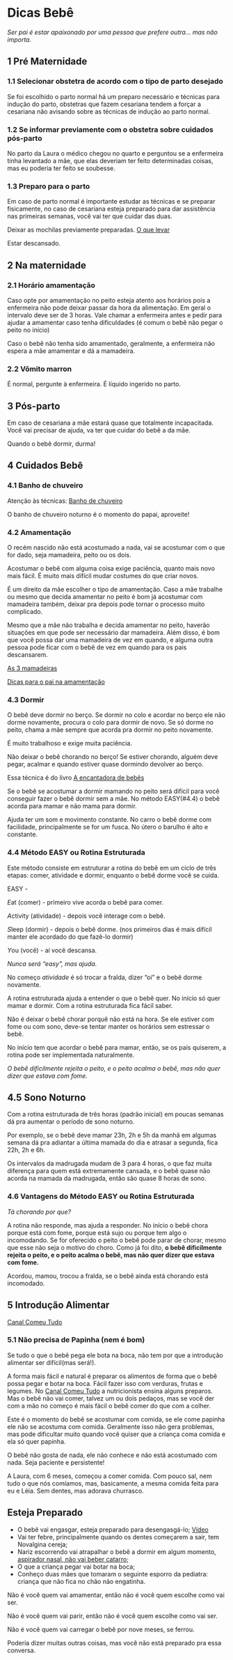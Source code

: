 # Dicas Bebê

*Ser pai é estar apaixonado por uma pessoa que prefere outra... mas não importa.* 

## 1 Pré Maternidade

### 1.1 Selecionar obstetra de acordo com o tipo de parto desejado

Se foi escolhido o parto normal há um preparo necessário e técnicas para indução do parto, obstetras que fazem cesariana tendem a forçar a cesariana não avisando sobre as técnicas de indução ao parto normal.

### 1.2 Se informar previamente com o obstetra sobre cuidados pós-parto

No parto da Laura o médico chegou no quarto e perguntou se a enfermeira tinha levantado a mãe, que elas deveriam ter feito determinadas coisas, mas eu poderia ter feito se soubesse.

### 1.3 Preparo para o parto

Em caso de parto normal é importante estudar as técnicas e se preparar fisicamente, no caso de cesariana esteja preparado para dar assistência nas primeiras semanas, você vai ter que cuidar das duas. 

Deixar as mochilas previamente preparadas. [O que levar](https://youtu.be/O7CEG8u4oB8)

Estar descansado.

## 2 Na maternidade

### 2.1 Horário amamentação

Caso opte por amamentação no peito esteja atento aos horários pois a enfermeira não pode deixar passar da hora da alimentação. Em geral o intervalo deve ser de 3 horas. Vale chamar a enfermeira antes e pedir para ajudar a amamentar caso tenha dificuldades (é comum o bebê não pegar o peito no início)

Caso o bebê não tenha sido amamentado, geralmente, a enfermeira não espera a mãe amamentar e dá a mamadeira.

### 2.2 Vômito marron

É normal, pergunte à enfermeira. É líquido ingerido no parto.

## 3 Pós-parto

Em caso de cesariana a mãe estará quase que totalmente incapacitada. Você vai precisar de ajuda, va ter que cuidar do bebê a da mãe.

Quando o bebê dormir, durma!

## 4 Cuidados Bebê

### 4.1 Banho de chuveiro

Atenção às técnicas: [Banho de chuveiro](https://www.youtube.com/watch?v=Ns-houodXxw)

O banho de chuveiro noturno é o momento do papai, aproveite!

### 4.2 Amamentação

O recém nascido não está acostumado a nada, vai se acostumar com o que for dado, seja mamadeira, peito ou os dois. 

Acostumar o bebê com alguma coisa exige paciência, quanto mais novo mais fácil. É muito mais difícil mudar costumes do que criar novos. 

É um direito da mãe escolher o tipo de amamentação. Caso a mãe trabalhe ou mesmo que decida amamentar no peito é bom já acostumar com mamadeira também, deixar pra depois pode tornar o processo muito complicado. 

Mesmo que a mãe não trabalha e decida amamentar no peito, haverão situações em que pode ser necessário dar mamadeira. Além disso, é bom que você possa dar uma mamadeira de vez em quando, e alguma outra pessoa pode ficar com o bebê de vez em quando para os pais descansarem. 

[As 3 mamadeiras](https://www.youtube.com/watch?v=eQr_iUuaGJU)

[Dicas para o pai na amamentação](https://www.youtube.com/watch?v=rdXdgGlyvt0)

### 4.3 Dormir

O bebê deve dormir no berço. Se dormir no colo e acordar no berço ele não dorme novamente, procura o colo para dormir de novo. Se só dorme no peito, chama a mãe sempre que acorda pra dormir no peito novamente.

É muito trabalhoso e exige muita paciência. 

Não deixar o bebê chorando no berço! Se estiver chorando, alguém deve pegar, acalmar e quando estiver quase dormindo devolver ao berço. 

Essa técnica é do livro [A encantadora de bebês](https://www.estantevirtual.com.br/busca?q=Tracy%20Hogg)

Se o bebê se acostumar a dormir mamando no peito será difícil para você conseguir fazer o bebê dormir sem a mãe. No método EASY(#4.4) o bebê acorda para mamar e não mama para dormir.

Ajuda ter um som e movimento constante. No carro o bebê dorme com facilidade, principalmente se for um fusca. No útero o barulho é alto e constante.

### 4.4 Método EASY ou Rotina Estruturada 

Este método consiste em estruturar a rotina do bebê em um ciclo de três etapas: comer, atividade e dormir, enquanto o bebê dorme você se cuida. 

EASY - 

*E*at (comer) - primeiro vive acorda o bebê para comer. 

*A*ctivity (atividade) - depois você interage com o bebê. 

*S*leep (dormir) - depois o bebê dorme. (nos primeiros dias é mais difícil manter ele acordado do que fazê-lo dormir)

*Y*ou (você) - aí você descansa. 

*Nunca será “easy”, mas ajuda.*

No começo *atividade* é só trocar a fralda, dizer “oi” e o bebê dorme novamente. 

A rotina estruturada ajuda a entender o que o bebê quer. No início só quer mamar e dormir. Com a rotina estruturada fica fácil saber. 

Não é deixar o bebê chorar porquê não está na hora. Se ele estiver com fome ou com sono, deve-se tentar manter os horários sem estressar o bebê. 

No início tem que acordar o bebê para mamar, então, se os pais quiserem, a rotina pode ser implementada naturalmente. 

*O bebê dificilmente rejeita o peito, e o peito acalma o bebê, mas não quer dizer que estava com fome.*

## 4.5 Sono Noturno

Com a rotina estruturada de três horas (padrão inicial) em poucas semanas dá pra aumentar o período de sono noturno. 

Por exemplo, se o bebê deve mamar 23h, 2h e 5h da manhã em algumas semana dá pra adiantar a última mamada do dia e atrasar a segunda, fica 22h, 2h e 6h. 

Os intervalos da madrugada mudam de 3 para 4 horas, o que faz muita diferença para quem está extremamente cansada, e o bebê quase não acorda na mamada da madrugada, então são quase 8 horas de sono. 

### 4.6 Vantagens do Método EASY ou Rotina Estruturada

*Tá chorando por que?*

A rotina não responde, mas ajuda a responder. No início o bebê chora porque está com fome, porque está sujo ou porque tem algo o incomodando. Se for oferecido o peito o bebê pode parar de chorar, mesmo que esse não seja o motivo do choro. Como já foi dito, **o bebê dificilmente rejeita o peito, e o peito acalma o bebê, mas não quer dizer que estava com fome.**

Acordou, mamou, trocou a fralda, se o bebê ainda está chorando está incomodado. 

## 5 Introdução Alimentar

[Canal Comeu Tudo](https://www.youtube.com/channel/UCdEfXAsy9WukQ1AyWXJoFeQ)

### 5.1 Não precisa de Papinha (nem é bom)

Se tudo o que o bebê pega ele bota na boca, não tem por que a introdução alimentar ser difícil(mas será!). 

A forma mais fácil e natural é preparar os alimentos de forma que o bebê possa pegar e botar na boca. Fácil fazer isso com verduras, frutas e legumes. No [Canal Comeu Tudo](https://www.youtube.com/channel/UCdEfXAsy9WukQ1AyWXJoFeQ) a nutricionista ensina alguns preparos. Mas o bebê não vai comer, talvez um ou dois pedaços, mas se você der com a mão no começo é mais fácil o bebê comer do que com a colher. 

Este é o momento do bebê se acostumar com comida, se ele come papinha ele não se acostuma com comida. Geralmente isso não gera problemas, mas pode dificultar muito quando você quiser que a criança coma comida e ela só quer papinha.

O bebê não gosta de nada, ele não conhece e não está acostumado com nada. Seja paciente e persistente!

A Laura, com 6 meses, começou a comer comida. Com pouco sal, nem tudo o que nós comíamos, mas, basicamente, a mesma comida feita para eu e Léia. Sem dentes, mas adorava churrasco.

## Esteja Preparado

 - O bebê vai engasgar, esteja preparado para desengasgá-lo; [Vídeo](https://youtu.be/l0sQgMRZiqo) 
 - Vai ter febre, principalmente quando os dentes começarem a sair, tem Novalgina cereja;
 - Nariz escorrendo vai atrapalhar o bebê a dormir em algum momento, [aspirador nasal, não vai beber catarro](https://www.amazon.com.br/dp/B07G3HWFQL);
 - O que a criança pegar vai botar na boca;
 - Conheço duas mães que tomaram o seguinte esporro da pediatra: criança que não fica no chão não engatinha. 
 
Não é você quem vai amamentar, então não é você quem escolhe como vai ser. 

Não é você quem vai parir, então não é você quem escolhe como vai ser. 

Não é você quem vai carregar o bebê por nove meses, se ferrou. 

Poderia dizer muitas outras coisas, mas você não está preparado pra essa conversa. 
